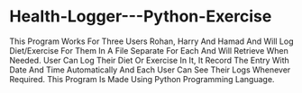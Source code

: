 # Health-Logger---Python-Exercise
This Program Works For Three Users Rohan, Harry And Hamad And Will Log Diet/Exercise For Them In A File Separate For Each And Will Retrieve When Needed. User Can Log Their Diet Or Exercise In It, It Record The Entry With Date And Time Automatically And Each User Can See Their Logs Whenever Required. This Program Is Made Using Python Programming Language.
